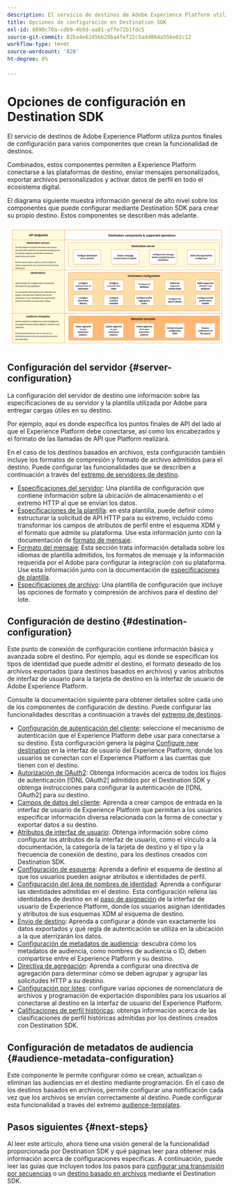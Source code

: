 ```yaml
---
description: El servicio de destinos de Adobe Experience Platform utiliza puntos finales de configuración para varios componentes que crean la funcionalidad de destinos. Descubra cómo estos componentes combinados permiten a Experience Platform conectarse a socios de destino, enviar mensajes personalizados y activar datos de perfil en todo el ecosistema digital.
title: Opciones de configuración en Destination SDK
exl-id: 8890c70a-cdb9-4b9d-aa81-affe72b1fdc5
source-git-commit: 82ba4e62d5bb29ba4fef22c5add864a556e62c12
workflow-type: tm+mt
source-wordcount: '828'
ht-degree: 0%

---
```


# Opciones de configuración en Destination SDK

El servicio de destinos de Adobe Experience Platform utiliza puntos finales de configuración para varios componentes que crean la funcionalidad de destinos.

Combinados, estos componentes permiten a Experience Platform conectarse a las plataformas de destino, enviar mensajes personalizados, exportar archivos personalizados y activar datos de perfil en todo el ecosistema digital.

El diagrama siguiente muestra información general de alto nivel sobre los componentes que puede configurar mediante Destination SDK para crear su propio destino. Estos componentes se describen más adelante.

![Diagrama que muestra los componentes del Destination SDK, los extremos de configuración y las operaciones admitidas.](../assets/functionality/destination-sdk-components-diagram.png)

## Configuración del servidor {#server-configuration}

La configuración del servidor de destino une información sobre las especificaciones de su servidor y la plantilla utilizada por Adobe para entregar cargas útiles en su destino.

Por ejemplo, aquí es donde especifica los puntos finales de API del lado al que el Experience Platform debe conectarse, así como los encabezados y el formato de las llamadas de API que Platform realizará.

En el caso de los destinos basados en archivos, esta configuración también incluye los formatos de compresión y formato de archivo admitidos para el destino. Puede configurar las funcionalidades que se describen a continuación a través del [extremo de servidores de destino](../authoring-api/destination-server/create-destination-server.md).

* [Especificaciones del servidor](destination-server/server-specs.md): Una plantilla de configuración que contiene información sobre la ubicación de almacenamiento o el extremo HTTP al que se envían los datos.
* [Especificaciones de la plantilla](destination-server/templating-specs.md): en esta plantilla, puede definir cómo estructurar la solicitud de API HTTP para su extremo, incluido cómo transformar los campos de atributos de perfil entre el esquema XDM y el formato que admite su plataforma. Use esta información junto con la documentación de [formato de mensaje](destination-server/message-format.md).
* [Formato del mensaje](destination-server/message-format.md): Esta sección trata información detallada sobre los idiomas de plantilla admitidos, los formatos de mensaje y la información requerida por el Adobe para configurar la integración con su plataforma. Use esta información junto con la documentación de [especificaciones de plantilla](destination-server/templating-specs.md).
* [Especificaciones de archivo](destination-server/file-formatting.md): Una plantilla de configuración que incluye las opciones de formato y compresión de archivos para el destino del lote.

## Configuración de destino {#destination-configuration}

Este punto de conexión de configuración contiene información básica y avanzada sobre el destino. Por ejemplo, aquí es donde se especifican los tipos de identidad que puede admitir el destino, el formato deseado de los archivos exportados (para destinos basados en archivos) y varios atributos de interfaz de usuario para la tarjeta de destino en la interfaz de usuario de Adobe Experience Platform.

Consulte la documentación siguiente para obtener detalles sobre cada uno de los componentes de configuración de destino. Puede configurar las funcionalidades descritas a continuación a través del [extremo de destinos](../authoring-api/destination-configuration/create-destination-configuration.md).

* [Configuración de autenticación del cliente](destination-configuration/customer-authentication.md): seleccione el mecanismo de autenticación que el Experience Platform debe usar para conectarse a su destino. Esta configuración genera la página [Configure new destination](../../ui/connect-destination.md) en la interfaz de usuario del Experience Platform, donde los usuarios se conectan con el Experience Platform a las cuentas que tienen con el destino.
* [Autorización de OAuth2](destination-configuration/oauth2-authorization.md): Obtenga información acerca de todos los flujos de autenticación [!DNL OAuth2] admitidos por el Destination SDK y obtenga instrucciones para configurar la autenticación de [!DNL OAuth2] para su destino.
* [Campos de datos del cliente](destination-configuration/customer-data-fields.md): Aprenda a crear campos de entrada en la interfaz de usuario de Experience Platform que permitan a los usuarios especificar información diversa relacionada con la forma de conectar y exportar datos a su destino.
* [Atributos de interfaz de usuario](destination-configuration/ui-attributes.md): Obtenga información sobre cómo configurar los atributos de la interfaz de usuario, como el vínculo a la documentación, la categoría de la tarjeta de destino y el tipo y la frecuencia de conexión de destino, para los destinos creados con Destination SDK.
* [Configuración de esquema](destination-configuration/schema-configuration.md): Aprenda a definir el esquema de destino al que los usuarios pueden asignar atributos e identidades de perfil.
* [Configuración del área de nombres de identidad](destination-configuration/identity-namespace-configuration.md): Aprenda a configurar las identidades admitidas en el destino. Esta configuración rellena las identidades de destino en el [paso de asignación](../../ui/activate-segment-streaming-destinations.md#mapping) de la interfaz de usuario de Experience Platform, donde los usuarios asignan identidades y atributos de sus esquemas XDM al esquema de destino.
* [Envío de destino](destination-configuration/destination-delivery.md): Aprenda a configurar a dónde van exactamente los datos exportados y qué regla de autenticación se utiliza en la ubicación a la que aterrizarán los datos.
* [Configuración de metadatos de audiencia](destination-configuration/audience-metadata-configuration.md): descubra cómo los metadatos de audiencia, como nombres de audiencia o ID, deben compartirse entre el Experience Platform y su destino.
* [Directiva de agregación](destination-configuration/aggregation-policy.md): Aprenda a configurar una directiva de agregación para determinar cómo se deben agrupar y agrupar las solicitudes HTTP a su destino.
* [Configuración por lotes](destination-configuration/batch-configuration.md): configure varias opciones de nomenclatura de archivos y programación de exportación disponibles para los usuarios al conectarse al destino en la interfaz de usuario del Experience Platform.
* [Calificaciones de perfil históricas](destination-configuration/historical-profile-qualifications.md): obtenga información acerca de las clasificaciones de perfil históricas admitidas por los destinos creados con Destination SDK.

## Configuración de metadatos de audiencia {#audience-metadata-configuration}

Este componente le permite configurar cómo se crean, actualizan o eliminan las audiencias en el destino mediante programación. En el caso de los destinos basados en archivos, permite configurar una notificación cada vez que los archivos se envían correctamente al destino. Puede configurar esta funcionalidad a través del extremo [audience-templates](../metadata-api/create-audience-template.md).

## Pasos siguientes {#next-steps}

Al leer este artículo, ahora tiene una visión general de la funcionalidad proporcionada por Destination SDK y qué páginas leer para obtener más información acerca de configuraciones específicas. A continuación, puede leer las guías que incluyen todos los pasos para [configurar una transmisión por secuencias](../guides/configure-destination-instructions.md) o un [destino basado en archivos](../guides/configure-file-based-destination-instructions.md) mediante el Destination SDK.
